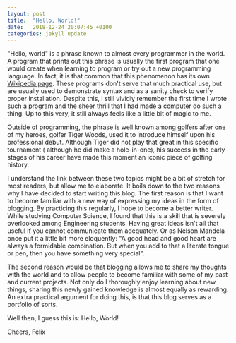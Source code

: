 ```yaml
---
layout: post
title:  "Hello, World!"
date:   2018-12-24 20:07:45 +0100
categories: jekyll update
---
```

"Hello, world" is a phrase known to almost every programmer in the world.
A program that prints out this phrase is usually the first program that one
would create when learning to program or try out a new programming language. In
fact, it is that common that this phenomenon has its own
[Wikipedia page][hello-world-wiki]. These programs don't serve that much
practical use, but are usually used to demonstrate syntax and as a sanity check
to verify proper installation. Despite this, I still vividly remember the first
time I wrote such a program and the sheer thrill that I had made a computer do
such a thing. Up to this very, it still always feels like a little bit of magic
to me.

Outside of programming, the phrase is well known among golfers after one of my
heroes, golfer Tiger Woods, used it to introduce himself upon his professional
debut. Although Tiger did not play that great in this specific tournament (
although he did make a hole-in-one), his success in the early stages of his
career have made this moment an iconic piece of golfing history.

I understand the link between these two topics might be a bit of stretch for
most readers, but allow me to elaborate. It boils down to the two reasons why I
have decided to start writing this blog. The first reason is that I want to
become familiar with a new way of expressing my ideas in the form of blogging.
By practicing this regularly, I hope to become a better writer. While studying
Computer Science, I found that this is a skill that is severely overlooked among
Engineering students. Having great ideas isn't all that useful if you cannot
communicate them adequately. Or as Nelson Mandela once put it a little bit more
eloquently: "A good head and good heart are always a formidable combination.
But when you add to that a literate tongue or pen, then you have something very
special".

The second reason would be that blogging allows me to share my thoughts with the
world and to allow people to become familiar with some of my past and current
projects. Not only do I thoroughly enjoy learning about new things, sharing
this newly gained knowledge is almost equally as rewarding.
An extra practical argument for doing this, is that this blog serves
as a portfolio of sorts. 


Well then, I guess this is: Hello, World!

Cheers,
Felix


[hello-world-wiki]: https://en.wikipedia.org/wiki/%22Hello,_World!%22_program
